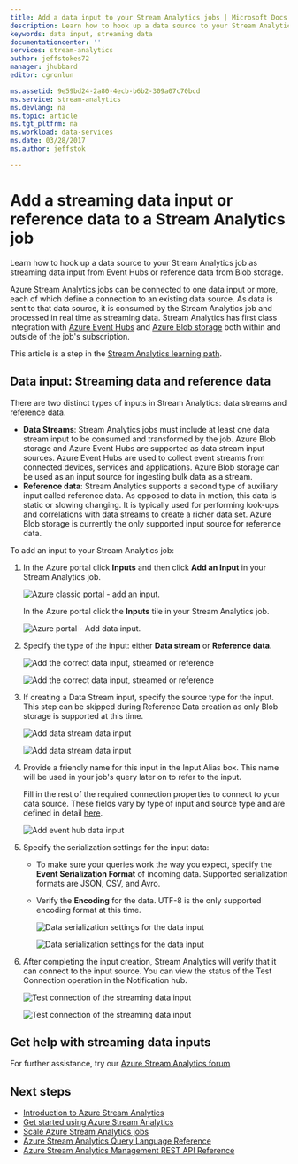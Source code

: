 ```yaml
---
title: Add a data input to your Stream Analytics jobs | Microsoft Docs
description: Learn how to hook up a data source to your Stream Analytics job as streaming data input from Event Hubs or reference data from Blog storage.
keywords: data input, streaming data
documentationcenter: ''
services: stream-analytics
author: jeffstokes72
manager: jhubbard
editor: cgronlun

ms.assetid: 9e59bd24-2a80-4ecb-b6b2-309a07c70bcd
ms.service: stream-analytics
ms.devlang: na
ms.topic: article
ms.tgt_pltfrm: na
ms.workload: data-services
ms.date: 03/28/2017
ms.author: jeffstok

---
```

# Add a streaming data input or reference data to a Stream Analytics job
Learn how to hook up a data source to your Stream Analytics job as streaming data input from Event Hubs or reference data from Blob storage.

Azure Stream Analytics jobs can be connected to one data input or more, each of which define a connection to an existing data source. As data is sent to that data source, it is consumed by the Stream Analytics job and processed in real time as streaming data. Stream Analytics has first class integration with [Azure Event Hubs](https://azure.microsoft.com/services/event-hubs/) and [Azure Blob storage](../storage/storage-dotnet-how-to-use-blobs.md) both within and outside of the job's subscription.

This article is a step in the [Stream Analytics learning path](/documentation/learning-paths/stream-analytics/).

## Data input: Streaming data and reference data
There are two distinct types of inputs in Stream Analytics: data streams and reference data.

* **Data Streams**:
    Stream Analytics jobs must include at least one data stream input to be consumed and transformed by the job. Azure Blob storage and Azure Event Hubs are supported as data stream input sources. Azure Event Hubs are used to collect event streams from connected devices, services and applications. Azure Blob storage can be used as an input source for ingesting bulk data as a stream.  
* **Reference data**:
    Stream Analytics supports a second type of auxiliary input called reference data.  As opposed to data in motion, this data is static or slowing changing.  It is typically used for performing look-ups and correlations with data streams to create a richer data set.  Azure Blob storage is currently the only supported input source for reference data.  

To add an input to your Stream Analytics job:

1. In the Azure portal click **Inputs** and then click **Add an Input** in your Stream Analytics job.
   
    ![Azure classic portal - add an input.](./media/stream-analytics-add-inputs/1-stream-analytics-add-inputs.png)  
   
    In the Azure portal click the **Inputs** tile in your Stream Analytics job.  
   
    ![Azure portal - Add data input.](./media/stream-analytics-add-inputs/7-stream-analytics-add-inputs.png)  
2. Specify the type of the input: either **Data stream** or **Reference data**.
   
    ![Add the correct data input, streamed or reference](./media/stream-analytics-add-inputs/2-stream-analytics-add-inputs.png)  
   
    ![Add the correct data input, streamed or reference](./media/stream-analytics-add-inputs/8-stream-analytics-add-inputs.png)  
3. If creating a Data Stream input, specify the source type for the input.  This step can be skipped during Reference Data creation as only Blob storage is supported at this time.
   
    ![Add data stream data input](./media/stream-analytics-add-inputs/3-stream-analytics-add-inputs.png)  
   
    ![Add data stream data input](./media/stream-analytics-add-inputs/9-stream-analytics-add-inputs.png)  
4. Provide a friendly name for this input in the Input Alias box.  This name will be used in your job's query later on to refer to the input.
   
    Fill in the rest of the required connection properties to connect to your data source. These fields vary by type of input and source type and are defined in detail [here](stream-analytics-create-a-job.md).  
   
    ![Add event hub data input](./media/stream-analytics-add-inputs/4-stream-analytics-add-inputs.png)  
5. Specify the serialization settings for the input data:
   
   * To make sure your queries work the way you expect, specify the **Event Serialization Format** of incoming data.  Supported serialization formats are JSON, CSV, and Avro.
   * Verify the **Encoding** for the data.  UTF-8 is the only supported encoding format at this time.
     
     ![Data serialization settings for the data input](./media/stream-analytics-add-inputs/5-stream-analytics-add-inputs.png)  
     
     ![Data serialization settings for the data input](./media/stream-analytics-add-inputs/10-stream-analytics-add-inputs.png)  
6. After completing the input creation, Stream Analytics will verify that it can connect to the input source.  You can view the status of the Test Connection operation in the Notification hub.
   
    ![Test connection of the streaming data input](./media/stream-analytics-add-inputs/6-stream-analytics-add-inputs.png)  
   
    ![Test connection of the streaming data input](./media/stream-analytics-add-inputs/11-stream-analytics-add-inputs.png)  

## Get help with streaming data inputs
For further assistance, try our [Azure Stream Analytics forum](https://social.msdn.microsoft.com/Forums/home?forum=AzureStreamAnalytics)

## Next steps
* [Introduction to Azure Stream Analytics](stream-analytics-introduction.md)
* [Get started using Azure Stream Analytics](stream-analytics-get-started.md)
* [Scale Azure Stream Analytics jobs](stream-analytics-scale-jobs.md)
* [Azure Stream Analytics Query Language Reference](https://msdn.microsoft.com/library/azure/dn834998.aspx)
* [Azure Stream Analytics Management REST API Reference](https://msdn.microsoft.com/library/azure/dn835031.aspx)

